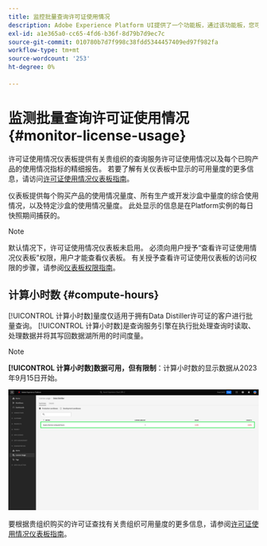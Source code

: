 ```yaml
---
title: 监控批量查询许可证使用情况
description: Adobe Experience Platform UI提供了一个功能板，通过该功能板，您可以查看有关贵组织的Data Distiller许可证使用情况的重要信息。
exl-id: a1e365a0-cc65-4fd6-b36f-8d79b7d9ec7c
source-git-commit: 010780b7d7f998c38fdd5344457409ed97f982fa
workflow-type: tm+mt
source-wordcount: '253'
ht-degree: 0%

---
```


# 监测批量查询许可证使用情况 {#monitor-license-usage}

许可证使用情况仪表板提供有关贵组织的查询服务许可证使用情况以及每个已购产品的使用情况指标的精细报告。 若要了解有关仪表板中显示的可用量度的更多信息，请访问[许可证使用情况仪表板指南](../../dashboards/guides/license-usage.md#available-metrics)。

仪表板提供每个购买产品的使用情况量度、所有生产或开发沙盒中量度的综合使用情况，以及特定沙盒的使用情况量度。 此处显示的信息是在Platform实例的每日快照期间捕获的。

>[!NOTE]
>
>默认情况下，许可证使用情况仪表板未启用。 必须向用户授予“查看许可证使用情况仪表板”权限，用户才能查看仪表板。 有关授予查看许可证使用仪表板的访问权限的步骤，请参阅[仪表板权限指南](../../dashboards/permissions.md)。

## 计算小时数 {#compute-hours}

[!UICONTROL 计算小时数]量度仅适用于拥有Data Distiller许可证的客户进行批量查询。 [!UICONTROL 计算小时数]是查询服务引擎在执行批处理查询时读取、处理数据并将其写回数据湖所用的时间度量。

>[!NOTE]
>
>**[!UICONTROL 计算小时数]数据可用，但有限制**：计算小时数的显示数据从2023年9月15日开始。

![已突出显示计算小时量度的许可证使用情况仪表板。](../images/data-distiller/compute-hours.png)

要根据贵组织购买的许可证查找有关贵组织可用量度的更多信息，请参阅[许可证使用情况仪表板指南](../../dashboards/guides/license-usage.md)。
